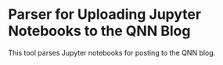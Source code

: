# Parser for Uploading Jupyter Notebooks to the QNN Blog

This tool parses Jupyter notebooks for posting to the QNN blog.  
